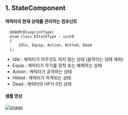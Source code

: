 ## 1. StateComponent

#### 캐릭터의 현재 상태를 관리하는 컴포넌트
```
  UENUM(BlueprintType)
  enum class EStateType : uint8
  {
	  Idle, Equip, Action, Hitted, Dead
  };
```

- Idle : 캐릭터가 아무것도 하지 않는 상태 (움직이는 상태 제외)
- Equip : 캐릭터가 무기를 장착 또는 해제하는 상태
- Action : 캐릭터가 공격하는 상태
- Hitted : 캐릭터가 피격되는 상태
- Dead : 캐릭터의 HP가 0인 상태

#### 샘플 영상
    
  [![image](https://github.com/HanYooTae/Unreal-Game-Project1/assets/123162344/5b6806a1-4e7b-46ca-9834-5a0659fb45be)](https://youtu.be/M6us0ah3zBw)
